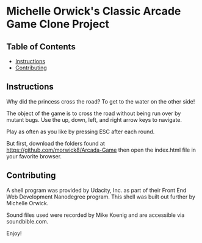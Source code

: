 # Michelle Orwick's Classic Arcade Game Clone Project

## Table of Contents

- [Instructions](#instructions)
- [Contributing](#contributing)

## Instructions

Why did the princess cross the road?  To get to the water on the other side!  

The object of the game is to cross the road without being run over by mutant bugs.
Use the up, down, left, and right arrow keys to navigate.  

Play as often as you like by pressing ESC after each round.

But first, download the folders found at https://github.com/morwick8/Arcada-Game
then open the index.html file in your favorite browser.

## Contributing

A shell program was provided by Udacity, Inc. as part of their Front End Web
Development Nanodegree program.  This shell was built out further by Michelle Orwick.

Sound files used were recorded by Mike Koenig and are accessible via soundbible.com.


Enjoy!
